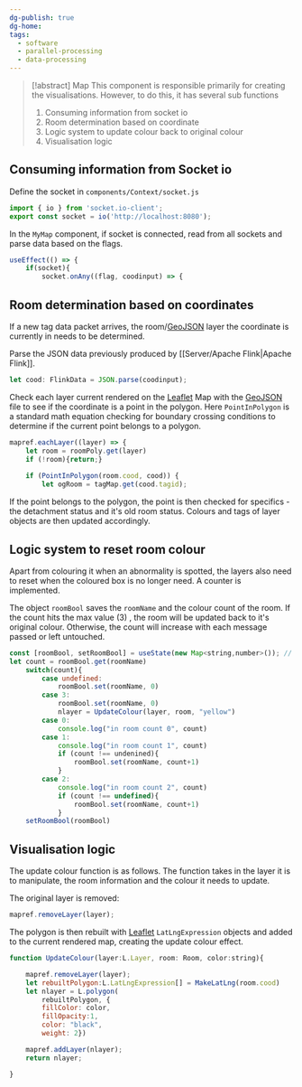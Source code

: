 ```yaml
---
dg-publish: true
dg-home: 
tags:
  - software
  - parallel-processing
  - data-processing
---
```

> [!abstract] Map
> This component is responsible primarily for creating the visualisations. However, to do this, it has several sub functions
> 1. Consuming information from socket io
> 2. Room determination based on coordinate
> 3. Logic system to update colour back to original colour
> 4. Visualisation logic

## Consuming information from Socket io

Define the socket in `components/Context/socket.js`

```javascript
import { io } from 'socket.io-client';
export const socket = io('http://localhost:8080');
```

In the `MyMap` component, if socket is connected, read from all sockets and parse data based on the flags.

```javascript
useEffect(() => {
	if(socket){
		socket.onAny((flag, coodinput) => {
```

## Room determination based on coordinates

If a new tag data packet arrives, the room/[GeoJSON](https://geojson.org) layer the coordinate is currently in needs to be determined. 

Parse the JSON data previously produced by [[Server/Apache Flink\|Apache Flink]].

```javascript
let cood: FlinkData = JSON.parse(coodinput);
```

Check each layer current rendered on the [Leaflet](https://leafletjs.com) Map with the [GeoJSON](https://geojson.org) file to see if the coordinate is a point in the polygon. Here `PointInPolygon` is a standard math equation checking for boundary crossing conditions to determine if the current point belongs to a polygon.

```javascript
mapref.eachLayer((layer) => {
	let room = roomPoly.get(layer)
	if (!room){return;}
	
	if (PointInPolygon(room.cood, cood)) {
        let ogRoom = tagMap.get(cood.tagid);
```

If the point belongs to the polygon, the point is then checked for specifics - the detachment status and it's old room status. Colours and tags of layer objects are then updated accordingly.

## Logic system to reset room colour

Apart from colouring it when an abnormality is spotted, the layers also need to reset when the coloured box is no longer need. A counter is implemented. 

The object `roomBool` saves the `roomName` and the colour count of the room. If the count hits the max value (3) , the room will be updated back to it's original colour. Otherwise, the count will increase with each message passed or left untouched.

```javascript
const [roomBool, setRoomBool] = useState(new Map<string,number>()); // used to set data back
let count = roomBool.get(roomName)
	switch(count){
		case undefined:
			roomBool.set(roomName, 0)
		case 3:
			roomBool.set(roomName, 0)
			nlayer = UpdateColour(layer, room, "yellow")
		case 0:
			console.log("in room count 0", count)
		case 1:
			console.log("in room count 1", count)
			if (count !== undenined){
				roomBool.set(roomName, count+1)
			}
		case 2:
			console.log("in room count 2", count)
			if (count !== undefined){
				roomBool.set(roomName, count+1)
			}
	setRoomBool(roomBool)
```

## Visualisation logic

The update colour function is as follows. The function takes in the layer it is to manipulate, the room information and the colour it needs to update. 

The original layer is removed:

```javascript
mapref.removeLayer(layer);
```

The polygon is then rebuilt with [Leaflet](https://leafletjs.com) `LatLngExpression` objects and added to the current rendered map, creating the update colour effect.

```javascript
function UpdateColour(layer:L.Layer, room: Room, color:string){

	mapref.removeLayer(layer);
	let rebuiltPolygon:L.LatLngExpression[] = MakeLatLng(room.cood)
	let nlayer = L.polygon(
		rebuiltPolygon, {
		fillColor: color,
		fillOpacity:1,
		color: "black",
		weight: 2})

	mapref.addLayer(nlayer);
	return nlayer;

}
```
